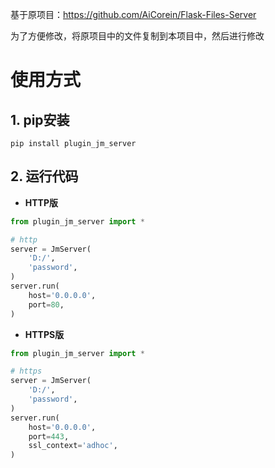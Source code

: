 基于原项目：https://github.com/AiCorein/Flask-Files-Server

为了方便修改，将原项目中的文件复制到本项目中，然后进行修改

# 使用方式



## 1. pip安装

```shell
pip install plugin_jm_server
```



## 2. 运行代码

* **HTTP版**

```python
from plugin_jm_server import *

# http
server = JmServer(
    'D:/',
    'password',
)
server.run(
    host='0.0.0.0',
    port=80,
)
```

* **HTTPS版**

```python
from plugin_jm_server import *

# https
server = JmServer(
    'D:/',
    'password',
)
server.run(
    host='0.0.0.0',
    port=443,
    ssl_context='adhoc',
)
```

